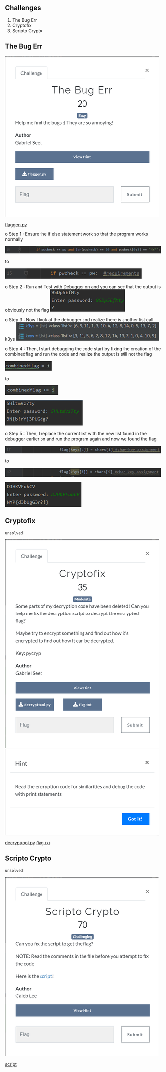 ## Challenges
1. The Bug Err
2. Cryptofix
3. Scripto Crypto

## The Bug Err
![](./The%20Bug%20Err/challenge.png)

[flaggen.py](./The%20Bug%20Err/flaggen.png)


o	Step 1 : Ensure the if else statement work so that the program works normally

![](./The%20Bug%20Err/1.1.png)

to

![](./The%20Bug%20Err/1.2.png)



o	Step 2 : Run and Test with Debugger on and you can see that the output is obviously not the flag
![](./The%20Bug%20Err/2.png)


o	Step 3 : Now I look at the debugger and realize there is another list call k3ys 
![](./The%20Bug%20Err/3.png)


o	Step 4 : Then, I start debugging the code start by fixing the creation of the combinedflag and run the code and realize the output is still not the flag

![](./The%20Bug%20Err/4.1.png)

to

![](./The%20Bug%20Err/4.2.png)

![](./The%20Bug%20Err/4.3.png)


o	Step 5 : Then, I replace the current list with the new list found in the debugger earlier on and run the program again and now we found the flag

![](./The%20Bug%20Err/5.1.png)

to

![](./The%20Bug%20Err/5.2.png)

![](./The%20Bug%20Err/5.3.png)


## Cryptofix
```
unsolved
```
![](./Cryptofix/challenge.png)
![](./Cryptofix/hint.png)

[decrypttool.py](./Cryptofix/decrypttool.py)
[flag.txt](./Cryptofix/flag.txt)



## Scripto Crypto
```
unsolved
```
![](./Scripto%20Crypto/challenge.png)


[script](./Scripto%20Crypto/canyougettheflag.py)

